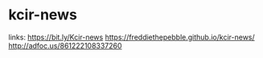 # kcir-news

links:
https://bit.ly/Kcir-news
https://freddiethepebble.github.io/kcir-news/
http://adfoc.us/861222108337260
